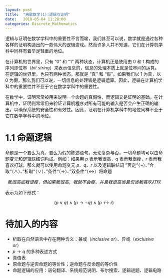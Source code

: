 ```yaml
---
layout: post
title:  "离散数学(1):逻辑与证明"
date:   2018-05-04 11:28:00
categories: Discrete_Mathematics
---
```


逻辑与证明在数学学科中的重要性不言而喻，我们甚至可以说，数学就是通过各种各样的证明构造出的一款伟大的逻辑游戏。然而许多人并不知道，它们在计算机学科中同样有着举足轻重的地位。<!--excerpt-->

在计算机的世界里，只有 “0” 和 “1” 两种状态，计算机正是使用由 0 和 1 构成的序列即位串（*bit string*）来表示信息的，信息的处理本质上就是位串间的运算。在逻辑的世界里，也只有两种状态，那就是 “真” 和 “假”。如果我们以 1 为真，以 0 为假，那么我们可以说，一切信息的处理皆是逻辑运算。因此，逻辑在计算机学科中的重要性并不亚于它在数学学科中的重要性。

在数学中，证明常常被用来说明一个命题的真假性，而逻辑又是证明的基础。在计算机中，证明则常常用来验证计算机程序对所有可能的输入是否会产生正确的输出，以确保系统的安全性和有效性。因此，证明在计算机学科中的地位同样不亚于它在数学学科中的地位。

# 1.1 命题逻辑

命题是一个要么为真、要么为假的陈述语句。无论复杂与否，一切命题均可以由命题变元和逻辑联结词构成。例如：如果用 $p$ 表示我很高，$q$ 表示我很瘦，$r$ 表示我喜欢打球，那么就可以使用命题变元 $p$、$q$、$r$ 以及逻辑联结词 ”否定“（$\lnot$）、”合取“（$\wedge$）、”析取“（$\vee$）、”条件“（$\rightarrow$）、”双条件“（$\leftrightarrow$）将命题

$$
 我很高或我很瘦，但如果我很高，我就不会瘦，并且我很高当且仅当我喜欢打球
$$

表示为如下形式：

$$
\left (p\vee q  \right )\wedge \left ( p\rightarrow  \lnot q\right )\wedge \left ( p\leftrightarrow r \right )
$$

# 待加入的内容

- 析取在自然语言中存在两种含义：兼或（*inclusive or*）、异或（*exclusive or*）
- $p\rightarrow q$ 的多种表述方式
- 真值表
- 原命题与逆否命题的等价性；逆命题与反命题的等价性
- 命题逻辑的应用：语句翻译、系统规范说明、布尔搜索、逻辑谜题、逻辑电路
